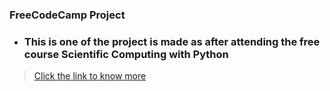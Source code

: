 ### FreeCodeCamp Project

- ### This is one of the project is made as after attending the free course **Scientific Computing with Python**

> [Click the link to know more](https://www.freecodecamp.org/learn/scientific-computing-with-python)
